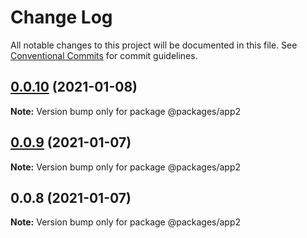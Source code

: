 # Change Log

All notable changes to this project will be documented in this file.
See [Conventional Commits](https://conventionalcommits.org) for commit guidelines.

## [0.0.10](https://github.com/milhous/module-federation-examples/compare/@packages/app2@0.0.9...@packages/app2@0.0.10) (2021-01-08)

**Note:** Version bump only for package @packages/app2





## [0.0.9](https://github.com/milhous/module-federation-examples/compare/@packages/app2@0.0.8...@packages/app2@0.0.9) (2021-01-07)

**Note:** Version bump only for package @packages/app2





## 0.0.8 (2021-01-07)

**Note:** Version bump only for package @packages/app2

